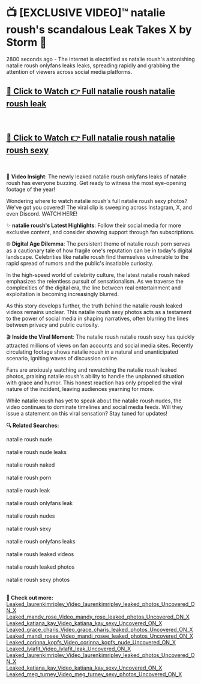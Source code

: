 # 📺 [EXCLUSIVE VIDEO]™ natalie roush's scandalous Leak Takes X by Storm 🚀

2800 seconds ago - The internet is electrified as natalie roush's astonishing natalie roush onlyfans leaks leaks, spreading rapidly and grabbing the attention of viewers across social media platforms.

<h2><a href="https://github-6l9.pages.dev/link1">🔗 Click to Watch 👉 Full natalie roush natalie roush leak</a></h2><br>
<h2><a href="https://github-6l9.pages.dev/link2">🔗 Click to Watch 👉 Full natalie roush natalie roush sexy</a></h2><br>

🎥 **Video Insight**: The newly leaked natalie roush onlyfans leaks of natalie roush has everyone buzzing. Get ready to witness the most eye-opening footage of the year!

Wondering where to watch natalie roush's full natalie roush sexy photos? We've got you covered! The viral clip is sweeping across Instagram, X, and even Discord. WATCH HERE!

✨ **natalie roush's Latest Highlights**: Follow their social media for more exclusive content, and consider showing support through fan subscriptions.

🌐 **Digital Age Dilemma**: The persistent theme of natalie roush porn serves as a cautionary tale of how fragile one's reputation can be in today's digital landscape. Celebrities like natalie roush find themselves vulnerable to the rapid spread of rumors and the public's insatiable curiosity.

In the high-speed world of celebrity culture, the latest natalie roush naked emphasizes the relentless pursuit of sensationalism. As we traverse the complexities of the digital era, the line between real entertainment and exploitation is becoming increasingly blurred.

As this story develops further, the truth behind the natalie roush leaked videos remains unclear. This natalie roush sexy photos acts as a testament to the power of social media in shaping narratives, often blurring the lines between privacy and public curiosity.

🎬 **Inside the Viral Moment**: The natalie roush natalie roush sexy has quickly attracted millions of views on fan accounts and social media sites. Recently circulating footage shows natalie roush in a natural and unanticipated scenario, igniting waves of discussion online.

Fans are anxiously watching and rewatching the natalie roush leaked photos, praising natalie roush's ability to handle the unplanned situation with grace and humor. This honest reaction has only propelled the viral nature of the incident, leaving audiences yearning for more.

While natalie roush has yet to speak about the natalie roush nudes, the video continues to dominate timelines and social media feeds. Will they issue a statement on this viral sensation? Stay tuned for updates!

<strong>🔍 Related Searches:</strong>

natalie roush nude
<br><br>
natalie roush nude leaks
<br><br>
natalie roush naked
<br><br>
natalie roush porn
<br><br>
natalie roush leak
<br><br>
natalie roush onlyfans leak
<br><br>
natalie roush nudes
<br><br>
natalie roush sexy
<br><br>
natalie roush onlyfans leaks
<br><br>
natalie roush leaked videos
<br><br>
natalie roush leaked photos
<br><br>
natalie roush sexy photos
<br><br>



<strong>🔗 Check out more:</strong><br>
<a href="./Leaked_laurenkimripley_Video_laurenkimripley_leaked_photos_Uncovered_ON_X.md">Leaked_laurenkimripley_Video_laurenkimripley_leaked_photos_Uncovered_ON_X</a><br>
<a href="./Leaked_mandy_rose_Video_mandy_rose_leaked_photos_Uncovered_ON_X.md">Leaked_mandy_rose_Video_mandy_rose_leaked_photos_Uncovered_ON_X</a><br>
<a href="./Leaked_katiana_kay_Video_katiana_kay_sexy_Uncovered_ON_X.md">Leaked_katiana_kay_Video_katiana_kay_sexy_Uncovered_ON_X</a><br>
<a href="./Leaked_grace_charis_Video_grace_charis_leaked_photos_Uncovered_ON_X.md">Leaked_grace_charis_Video_grace_charis_leaked_photos_Uncovered_ON_X</a><br>
<a href="./Leaked_mandi_rosee_Video_mandi_rosee_leaked_photos_Uncovered_ON_X.md">Leaked_mandi_rosee_Video_mandi_rosee_leaked_photos_Uncovered_ON_X</a><br>
<a href="./Leaked_corinna_kopfs_Video_corinna_kopfs_nude_Uncovered_ON_X.md">Leaked_corinna_kopfs_Video_corinna_kopfs_nude_Uncovered_ON_X</a><br>
<a href="./Leaked_lylafit_Video_lylafit_leak_Uncovered_ON_X.md">Leaked_lylafit_Video_lylafit_leak_Uncovered_ON_X</a><br>
<a href="./Leaked_laurenkimripley_Video_laurenkimripley_leaked_photos_Uncovered_ON_X.md">Leaked_laurenkimripley_Video_laurenkimripley_leaked_photos_Uncovered_ON_X</a><br>
<a href="./Leaked_katiana_kay_Video_katiana_kay_sexy_Uncovered_ON_X.md">Leaked_katiana_kay_Video_katiana_kay_sexy_Uncovered_ON_X</a><br>
<a href="./Leaked_meg_turney_Video_meg_turney_sexy_photos_Uncovered_ON_X.md">Leaked_meg_turney_Video_meg_turney_sexy_photos_Uncovered_ON_X</a><br>
